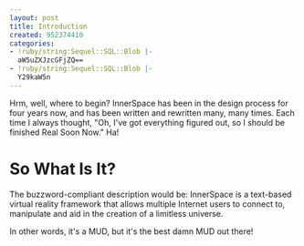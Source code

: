 ```yaml
---
layout: post
title: Introduction
created: 952374410
categories:
- !ruby/string:Sequel::SQL::Blob |-
  aW5uZXJzcGFjZQ==
- !ruby/string:Sequel::SQL::Blob |-
  Y29kaW5n
---
```

Hrm, well, where to begin? InnerSpace has been in the design process for four years now, and has been written and rewritten many, many times. Each time I always thought, "Oh, I've got everything figured out, so I should be finished Real Soon Now." Ha!

# So What Is It?

The buzzword-compliant description would be: InnerSpace is a text-based virtual reality framework that allows multiple Internet users to connect to, manipulate and aid in the creation of a limitless universe.

In other words, it's a MUD, but it's the best damn MUD out there!
